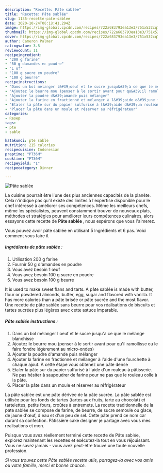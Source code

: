 ```yaml
---
description: "Recette: Pâte sablée"
title: "Recette: Pâte sablée"
slug: 1135-recette-pate-sablee
date: 2020-10-24T00:18:41.294Z
image: https://img-global.cpcdn.com/recipes/722a683793ea13e3/751x532cq70/pate-sablee-photo-principale-de-la-recette.jpg
thumbnail: https://img-global.cpcdn.com/recipes/722a683793ea13e3/751x532cq70/pate-sablee-photo-principale-de-la-recette.jpg
cover: https://img-global.cpcdn.com/recipes/722a683793ea13e3/751x532cq70/pate-sablee-photo-principale-de-la-recette.jpg
author: Cameron Palmer
ratingvalue: 3.8
reviewcount: 11
recipeingredient:
- "200 g farine"
- "50 g damandes en poudre"
- "1 uf"
- "100 g sucre en poudre"
- "100 g beurre"
recipeinstructions:
- "Dans un bol mélanger l&#39;oeuf et le sucre jusqu&#39;à ce que le mélange blanchisse"
- "Ajoutez le beurre mou (penser à le sortir avant pour qu&#39;il ramollisse ou le faire fondre légèrement au micro-ondes)"
- "Ajouter la poudre d&#39;amande puis mélanger"
- "Ajouter la farine en fractionné et mélanger à l&#39;aide d&#39;une fourchette à chaque ajout. À cette étape vous obtenez une pâte dense"
- "Etaler la pâte sur du papier sulfurisé à l&#39;aide d&#39;un rouleau à pâtisserie. Ne pas hésiter à saupoudrer de farine pour ne pas que le rouleau colle à la pâte."
- "Placer la pâte dans un moule et réserver au réfrigérateur"
categories:
- Resep
tags:
- pte
- sable

katakunci: pte sable 
nutrition: 215 calories
recipecuisine: Indonesian
preptime: "PT36M"
cooktime: "PT30M"
recipeyield: "1"
recipecategory: Dinner

---
```



![Pâte sablée](https://img-global.cpcdn.com/recipes/722a683793ea13e3/751x532cq70/pate-sablee-photo-principale-de-la-recette.jpg)

La cuisine pourrait être l'une des plus anciennes capacités de la planète. Cela n'indique pas qu'il existe des limites à l'expertise disponible pour le chef intéressé à améliorer ses compétences. Même les meilleurs chefs, même les spécialistes, peuvent constamment trouver de nouveaux plats, méthodes et stratégies pour améliorer leurs compétences culinaires, alors essayons cette recette de <strong> Pâte sablée </strong>, nous espérons que vous l'aimerez.

<!--inarticleads1-->

Vous pouvez avoir pâte sablée en utilisant 5 Ingrédients et 6 pas. Voici comment vous faire il.

##### Ingrédients de pâte sablée :

1. Utilisation 200 g farine
1. Fournir 50 g d&#39;amandes en poudre
1. Vous avez besoin 1 œuf
1. Vous avez besoin 100 g sucre en poudre
1. Vous avez besoin 100 g beurre


It is used to make sweet flans and tarts. A pâte sablée is made with butter, flour or powdered almonds, butter, egg, sugar and flavored with vanilla. It has more calories than a pâte brisée or pâte sucrée and the most flavor. Une recette de pâte sablée sans beurre pour vos réalisations de biscuits et tartes sucrées plus légères avec cette astuce imparable. 

<!--inarticleads2-->

##### Pâte sablée instructions :

1. Dans un bol mélanger l&#39;oeuf et le sucre jusqu&#39;à ce que le mélange blanchisse
1. Ajoutez le beurre mou (penser à le sortir avant pour qu&#39;il ramollisse ou le faire fondre légèrement au micro-ondes)
1. Ajouter la poudre d&#39;amande puis mélanger
1. Ajouter la farine en fractionné et mélanger à l&#39;aide d&#39;une fourchette à chaque ajout. À cette étape vous obtenez une pâte dense
1. Etaler la pâte sur du papier sulfurisé à l&#39;aide d&#39;un rouleau à pâtisserie. Ne pas hésiter à saupoudrer de farine pour ne pas que le rouleau colle à la pâte.
1. Placer la pâte dans un moule et réserver au réfrigérateur


La pâte sablée est une pâte dérivée de la pâte sucrée. La pâte sablée est utilisée pour les fonds de tartes (tartes aux fruits, tarte au chocolat) et tartelettes, petits fours, croûtes à entremets. La recette traditionnelle de la pate sablée se compose de farine, de beurre, de sucre semoule ou glace, de jaune d&#39;œuf, d&#39;eau et d&#39;un peu de sel. Cette pâte prend ce nom car durant sa confection. Pâtissière cake designer je partage avec vous mes réalisations et mon. 

<!--inarticleads1-->

<p>
Puisque vous avez réellement terminé cette recette de Pâte sablée, explorez maintenant les recettes et exécutez-la tout en vous réjouissant. Vous ne savez jamais - vous avez peut-être trouvé une toute nouvelle profession.
</p>

<p>
<i>Si vous trouvez cette Pâte sablée recette utile, partagez-la avec vos amis ou votre famille, merci et bonne chance.</i>
</p>

